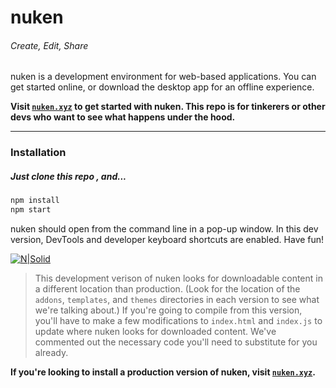# nuken 
###### Create, Edit, Share

nuken is a development environment for web-based applications. You can get started online, or download the desktop app for an offline experience.

**Visit [``nuken.xyz``](http://nuken.xyz/) to get started with nuken. This repo is for tinkerers or other devs who want to see what happens under the hood.**

-------
### Installation
##### Just clone this repo , and...
[]()
```sh
npm install
npm start
```
nuken should open from the command line in a pop-up window. In this dev version, DevTools and developer keyboard shortcuts are enabled. Have fun!

[![N|Solid](https://nuken.xyz/images/editor.png)](https://nodesource.com/products/nsolid)

>This development verison of nuken looks for downloadable content in a different location than production. (Look for the location of the `addons`, `templates`, and `themes` directories in each version to see what we're talking about.) If you're going to compile from this version, you'll have to make a few modifications to `index.html` and `index.js` to update where nuken looks for downloaded content. We've commented out the necessary code you'll need to substitute for you already.

**If you're looking to install a production version of nuken, visit [``nuken.xyz``](http://nuken.xyz/).**
